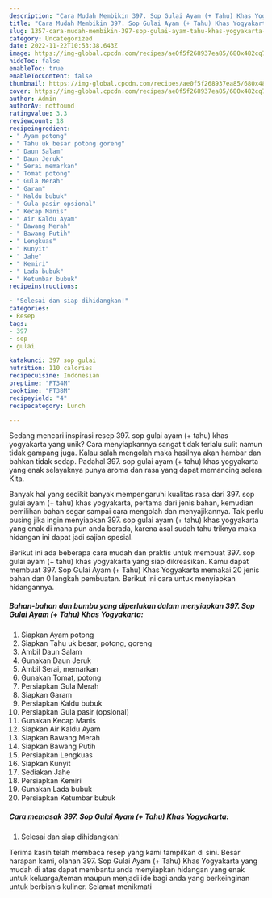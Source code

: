 ```yaml
---
description: "Cara Mudah Membikin 397. Sop Gulai Ayam (+ Tahu) Khas Yogyakarta yang Lezat"
title: "Cara Mudah Membikin 397. Sop Gulai Ayam (+ Tahu) Khas Yogyakarta yang Lezat"
slug: 1357-cara-mudah-membikin-397-sop-gulai-ayam-tahu-khas-yogyakarta-yang-lezat
category: Uncategorized
date: 2022-11-22T10:53:38.643Z
image: https://img-global.cpcdn.com/recipes/ae0f5f268937ea85/680x482cq70/397-sop-gulai-ayam-tahu-khas-yogyakarta-foto-resep-utama.jpg
hideToc: false
enableToc: true
enableTocContent: false
thumbnail: https://img-global.cpcdn.com/recipes/ae0f5f268937ea85/680x482cq70/397-sop-gulai-ayam-tahu-khas-yogyakarta-foto-resep-utama.jpg
cover: https://img-global.cpcdn.com/recipes/ae0f5f268937ea85/680x482cq70/397-sop-gulai-ayam-tahu-khas-yogyakarta-foto-resep-utama.jpg
author: Admin
authorAv: notfound
ratingvalue: 3.3
reviewcount: 18
recipeingredient:
- " Ayam potong"
- " Tahu uk besar potong goreng"
- " Daun Salam"
- " Daun Jeruk"
- " Serai memarkan"
- " Tomat potong"
- " Gula Merah"
- " Garam"
- " Kaldu bubuk"
- " Gula pasir opsional"
- " Kecap Manis"
- " Air Kaldu Ayam"
- " Bawang Merah"
- " Bawang Putih"
- " Lengkuas"
- " Kunyit"
- " Jahe"
- " Kemiri"
- " Lada bubuk"
- " Ketumbar bubuk"
recipeinstructions:

- "Selesai dan siap dihidangkan!"
categories:
- Resep
tags:
- 397
- sop
- gulai

katakunci: 397 sop gulai 
nutrition: 110 calories
recipecuisine: Indonesian
preptime: "PT34M"
cooktime: "PT38M"
recipeyield: "4"
recipecategory: Lunch

---
```





Sedang mencari inspirasi resep 397. sop gulai ayam (+ tahu) khas yogyakarta yang unik? Cara menyiapkannya sangat tidak terlalu sulit namun tidak gampang juga. Kalau salah mengolah maka hasilnya akan hambar dan bahkan tidak sedap. Padahal 397. sop gulai ayam (+ tahu) khas yogyakarta yang enak selayaknya punya aroma dan rasa yang dapat memancing selera Kita.







Banyak hal yang sedikit banyak mempengaruhi kualitas rasa dari 397. sop gulai ayam (+ tahu) khas yogyakarta, pertama dari jenis bahan, kemudian pemilihan bahan segar sampai cara mengolah dan menyajikannya. Tak perlu pusing jika ingin menyiapkan 397. sop gulai ayam (+ tahu) khas yogyakarta yang enak di mana pun anda berada, karena asal sudah tahu triknya maka hidangan ini dapat jadi sajian spesial.






Berikut ini ada beberapa cara mudah dan praktis untuk membuat 397. sop gulai ayam (+ tahu) khas yogyakarta yang siap dikreasikan. Kamu dapat membuat 397. Sop Gulai Ayam (+ Tahu) Khas Yogyakarta memakai 20 jenis bahan dan 0 langkah pembuatan. Berikut ini cara untuk menyiapkan hidangannya.

<!--inarticleads1-->

##### Bahan-bahan dan bumbu yang diperlukan dalam menyiapkan 397. Sop Gulai Ayam (+ Tahu) Khas Yogyakarta:

1. Siapkan  Ayam potong
1. Siapkan  Tahu uk besar, potong, goreng
1. Ambil  Daun Salam
1. Gunakan  Daun Jeruk
1. Ambil  Serai, memarkan
1. Gunakan  Tomat, potong
1. Persiapkan  Gula Merah
1. Siapkan  Garam
1. Persiapkan  Kaldu bubuk
1. Persiapkan  Gula pasir (opsional)
1. Gunakan  Kecap Manis
1. Siapkan  Air Kaldu Ayam
1. Siapkan  Bawang Merah
1. Siapkan  Bawang Putih
1. Persiapkan  Lengkuas
1. Siapkan  Kunyit
1. Sediakan  Jahe
1. Persiapkan  Kemiri
1. Gunakan  Lada bubuk
1. Persiapkan  Ketumbar bubuk




<!--inarticleads2-->

##### Cara memasak 397. Sop Gulai Ayam (+ Tahu) Khas Yogyakarta:


1. Selesai dan siap dihidangkan!



Terima kasih telah membaca resep yang kami tampilkan di sini. Besar harapan kami, olahan 397. Sop Gulai Ayam (+ Tahu) Khas Yogyakarta yang mudah di atas dapat membantu anda menyiapkan hidangan yang enak untuk keluarga/teman maupun menjadi ide bagi anda yang berkeinginan untuk berbisnis kuliner. Selamat menikmati
